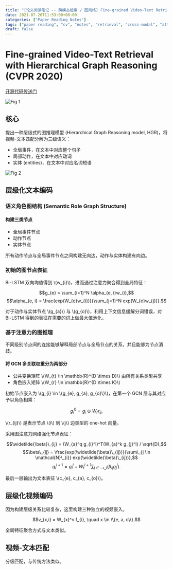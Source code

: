 ```yaml
---
title: "[论文阅读笔记 -- 跨模态检索 / 图网络] Fine-grained Video-Text Retrieval with HGR (CVPR 2020)"
date: 2021-07-26T11:53:00+08:00
categories: ["Paper Reading Notes"]
tags: ["paper reading", "cv", "notes", "retrieval", "cross-modal", "attention", "graph", "GCN"]
draft: false
---
```


# Fine-grained Video-Text Retrieval with Hierarchical Graph Reasoning (CVPR 2020)

[开源代码传送门](https://github.com/cshizhe/hgr_v2t)

![Fig 1](/images/2021/PRN59/1.png)

## 核心

提出一种层级式的图推理模型 (Hierarchical Graph Reasoning model, HGR)，将视频-文本匹配分解为三级语义：  

+ 全局事件，在文本中对应整个句子
+ 局部动作，在文本中对应动词
+ 实体 (entities)，在文本中对应名词短语

![Fig 2](/images/2021/PRN59/2.png)

## 层级化文本编码

### 语义角色图结构 (Semantic Role Graph Structure)

#### 构建三类节点
+ 全局事件节点
+ 动作节点
+ 实体节点

所有动作节点与全局事件节点之间构建无向边，动作与实体构建有向边。  

### 初始的图节点表征

Bi-LSTM 双向均值得到 \\(w_{i}\\)，进而通过注意力聚合得到全局特征：  

$$g_{e} = \sum_{i=1}^N \alpha_{e, i}w_{i},$$
$$\alpha_{e, i} = \frac{exp(W_{e}w_{i})}{\sum_{j=1}^N exp(W_{e}w_{j})}.$$  

对于动作与实体节点 \\(g_{a}\\) 与 \\(g_{o}\\)，利用上下文信息缓解分词错误，对 Bi-LSTM 得到的表征在需要的词上做最大值池化。  

### 基于注意力的图推理

不同级别节点间的连接能够解释局部节点与全局节点的关系，并且能够为节点消歧。  

#### 将 GCN 多关联权重分为两部分
+ 公共变换矩阵 \\(W_{t} \in \mathbb{R}^{D \times D}\\) 由所有关系类型共享
+ 角色嵌入矩阵 \\(W_{r} \in \mathbb{R}^{D \times K}\\)

初始节点嵌入为 \\(g_{i} \in \\{g_{e}, g_{a}, g_{o}\\}\\)，在第一个 GCN 层与其对应予以角色相乘：  

$$g_{i}^0 = g_{i} \odot W_{r}r_{ij},$$  

\\(r_{ij}\\) 是表示节点 \\(i\\) 到 \\(j\\) 边类型的 one-hot 向量。  

采用图注意力网络强化节点表征：  

$$\widetilde{\beta}\_{ij} = (W_{a}^q g_{i}^l)^T(W_{a}^k g_{j}^l) / \sqrt{D},$$
$$\beta\_{ij} = \frac{exp(\widetilde{\beta}\_{ij})}{\sum\_{j \in \mathcal{N}\_{i}} exp(\widetilde{\beta}\_{ij})},$$
$$g_{i}^{l + 1} = g_{i}^{l} + W_{t}^{l+1} \sum_{j \in \mathcal{N}\_{i}} (\beta_{ij}g_{j}^l).$$  

最后一层输出为文本表征 \\(c_{e}, c_{a}, c_{o}\\)。  

## 层级化视频编码

因为构建层级关系比较复杂，这里构建三种独立的视频嵌入。  

$$v_{x,i} = W_{x}^v f_{i}, \quad x \in \\{e, a, o\\}.$$  

全局特征聚合方式与文本类似。  

## 视频-文本匹配

分级匹配，与传统方法类似。  
